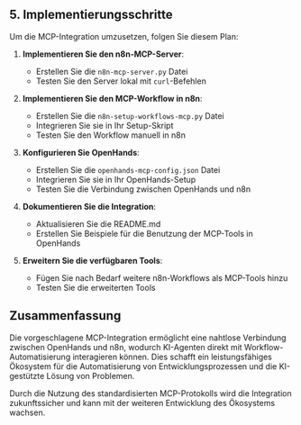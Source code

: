 ## 5. Implementierungsschritte

Um die MCP-Integration umzusetzen, folgen Sie diesem Plan:

1. **Implementieren Sie den n8n-MCP-Server**:
   - Erstellen Sie die `n8n-mcp-server.py` Datei
   - Testen Sie den Server lokal mit `curl`-Befehlen

2. **Implementieren Sie den MCP-Workflow in n8n**:
   - Erstellen Sie die `n8n-setup-workflows-mcp.py` Datei
   - Integrieren Sie sie in Ihr Setup-Skript
   - Testen Sie den Workflow manuell in n8n

3. **Konfigurieren Sie OpenHands**:
   - Erstellen Sie die `openhands-mcp-config.json` Datei
   - Integrieren Sie sie in Ihr OpenHands-Setup
   - Testen Sie die Verbindung zwischen OpenHands und n8n

4. **Dokumentieren Sie die Integration**:
   - Aktualisieren Sie die README.md
   - Erstellen Sie Beispiele für die Benutzung der MCP-Tools in OpenHands

5. **Erweitern Sie die verfügbaren Tools**:
   - Fügen Sie nach Bedarf weitere n8n-Workflows als MCP-Tools hinzu
   - Testen Sie die erweiterten Tools

## Zusammenfassung

Die vorgeschlagene MCP-Integration ermöglicht eine nahtlose Verbindung zwischen OpenHands und n8n, wodurch KI-Agenten direkt mit Workflow-Automatisierung interagieren können. Dies schafft ein leistungsfähiges Ökosystem für die Automatisierung von Entwicklungsprozessen und die KI-gestützte Lösung von Problemen.

Durch die Nutzung des standardisierten MCP-Protokolls wird die Integration zukunftssicher und kann mit der weiteren Entwicklung des Ökosystems wachsen.
